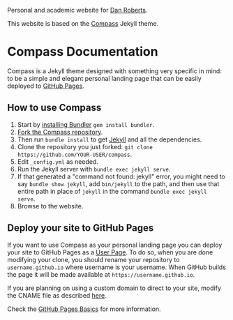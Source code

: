 Personal and academic website for [Dan Roberts](http://danintheory.com).

This website is based on the [Compass](https://github.com/excentris/compass) Jekyll theme.

# Compass Documentation

Compass is a Jekyll theme designed with something very specific in mind: to be a simple and elegant personal landing page that can be easily deployed to [GitHub Pages](https://pages.github.com/).

## How to use Compass

1. Start by [installing Bundler](http://bundler.io) `gem install bundler`.
2. [Fork the Compass repository](https://github.com/excentris/compass/fork).
3. Then run `bundle install` to get [Jekyll](http://jekyllrb.com) and all the dependencies.
4. Clone the repository you just forked: `git clone https://github.com/YOUR-USER/compass`.
5. Edit `_config.yml` as needed.
6. Run the Jekyll server with `bundle exec jekyll serve`.
7. If that generated a "command not found: jekyll" error, you might need to say `bundle show jekyll`, add `bin/jekyll` to the path, and then use that entire path in place of `jekyll` in the command `bundle exec jekyll serve`.
8. Browse to the website.

## Deploy your site to GitHub Pages

If you want to use Compass as your personal landing page you can deploy your site to GitHub Pages as a [User Page](https://help.github.com/articles/user-organization-and-project-pages/#user--organization-pages). To do so, when you are done modifying your clone, you should rename your repository to `username.github.io` where username is your username. When GitHub builds the page it will be made available at `https://username.github.io`.

If you are planning on using a custom domain to direct to your site, modify the CNAME file as described [here](https://help.github.com/articles/adding-a-cname-file-to-your-repository/).

Check the [GitHub Pages Basics](https://help.github.com/categories/github-pages-basics/) for more information.
